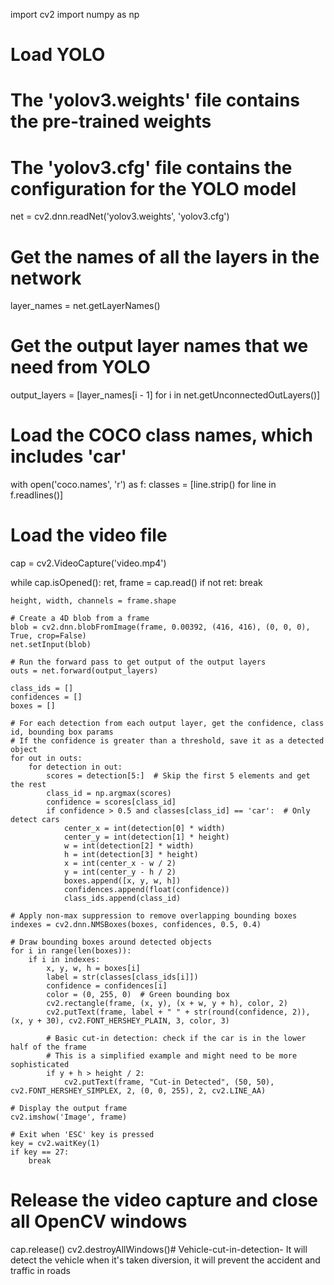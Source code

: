 import cv2
import numpy as np

# Load YOLO
# The 'yolov3.weights' file contains the pre-trained weights
# The 'yolov3.cfg' file contains the configuration for the YOLO model
net = cv2.dnn.readNet('yolov3.weights', 'yolov3.cfg')

# Get the names of all the layers in the network
layer_names = net.getLayerNames()

# Get the output layer names that we need from YOLO
output_layers = [layer_names[i - 1] for i in net.getUnconnectedOutLayers()]

# Load the COCO class names, which includes 'car'
with open('coco.names', 'r') as f:
    classes = [line.strip() for line in f.readlines()]

# Load the video file
cap = cv2.VideoCapture('video.mp4')

while cap.isOpened():
    ret, frame = cap.read()
    if not ret:
        break

    height, width, channels = frame.shape

    # Create a 4D blob from a frame
    blob = cv2.dnn.blobFromImage(frame, 0.00392, (416, 416), (0, 0, 0), True, crop=False)
    net.setInput(blob)
    
    # Run the forward pass to get output of the output layers
    outs = net.forward(output_layers)

    class_ids = []
    confidences = []
    boxes = []

    # For each detection from each output layer, get the confidence, class id, bounding box params
    # If the confidence is greater than a threshold, save it as a detected object
    for out in outs:
        for detection in out:
            scores = detection[5:]  # Skip the first 5 elements and get the rest
            class_id = np.argmax(scores)
            confidence = scores[class_id]
            if confidence > 0.5 and classes[class_id] == 'car':  # Only detect cars
                center_x = int(detection[0] * width)
                center_y = int(detection[1] * height)
                w = int(detection[2] * width)
                h = int(detection[3] * height)
                x = int(center_x - w / 2)
                y = int(center_y - h / 2)
                boxes.append([x, y, w, h])
                confidences.append(float(confidence))
                class_ids.append(class_id)

    # Apply non-max suppression to remove overlapping bounding boxes
    indexes = cv2.dnn.NMSBoxes(boxes, confidences, 0.5, 0.4)

    # Draw bounding boxes around detected objects
    for i in range(len(boxes)):
        if i in indexes:
            x, y, w, h = boxes[i]
            label = str(classes[class_ids[i]])
            confidence = confidences[i]
            color = (0, 255, 0)  # Green bounding box
            cv2.rectangle(frame, (x, y), (x + w, y + h), color, 2)
            cv2.putText(frame, label + " " + str(round(confidence, 2)), (x, y + 30), cv2.FONT_HERSHEY_PLAIN, 3, color, 3)

            # Basic cut-in detection: check if the car is in the lower half of the frame
            # This is a simplified example and might need to be more sophisticated
            if y + h > height / 2:
                cv2.putText(frame, "Cut-in Detected", (50, 50), cv2.FONT_HERSHEY_SIMPLEX, 2, (0, 0, 255), 2, cv2.LINE_AA)

    # Display the output frame
    cv2.imshow('Image', frame)
    
    # Exit when 'ESC' key is pressed
    key = cv2.waitKey(1)
    if key == 27:
        break

# Release the video capture and close all OpenCV windows
cap.release()
cv2.destroyAllWindows()# Vehicle-cut-in-detection-
It will detect the vehicle when it's taken diversion, it will prevent the accident and traffic in roads 
